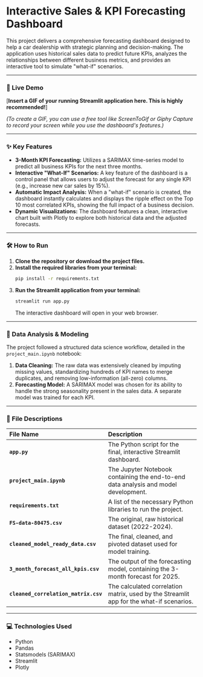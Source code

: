 # Interactive Sales & KPI Forecasting Dashboard

This project delivers a comprehensive forecasting dashboard designed to help a car dealership with strategic planning and decision-making. The application uses historical sales data to predict future KPIs, analyzes the relationships between different business metrics, and provides an interactive tool to simulate "what-if" scenarios.

---

### 🚀 Live Demo

[**Insert a GIF of your running Streamlit application here. This is highly recommended!**]

*(To create a GIF, you can use a free tool like ScreenToGif or Giphy Capture to record your screen while you use the dashboard's features.)*

---

### ✨ Key Features

-   **3-Month KPI Forecasting:** Utilizes a SARIMAX time-series model to predict all business KPIs for the next three months.
-   **Interactive "What-If" Scenarios:** A key feature of the dashboard is a control panel that allows users to adjust the forecast for any single KPI (e.g., increase new car sales by 15%).
-   **Automatic Impact Analysis:** When a "what-if" scenario is created, the dashboard instantly calculates and displays the ripple effect on the Top 10 most correlated KPIs, showing the full impact of a business decision.
-   **Dynamic Visualizations:** The dashboard features a clean, interactive chart built with Plotly to explore both historical data and the adjusted forecasts.

---

### 🛠️ How to Run

1.  **Clone the repository or download the project files.**
2.  **Install the required libraries from your terminal:**
    ```bash
    pip install -r requirements.txt
    ```
3.  **Run the Streamlit application from your terminal:**
    ```bash
    streamlit run app.py
    ```
    The interactive dashboard will open in your web browser.

---

### 🔬 Data Analysis & Modeling

The project followed a structured data science workflow, detailed in the `project_main.ipynb` notebook:

1.  **Data Cleaning:** The raw data was extensively cleaned by imputing missing values, standardizing hundreds of KPI names to merge duplicates, and removing low-information (all-zero) columns.
2.  **Forecasting Model:** A SARIMAX model was chosen for its ability to handle the strong seasonality present in the sales data. A separate model was trained for each KPI.

---

### 📂 File Descriptions

| File Name | Description |
| :--- | :--- |
| **`app.py`** | The Python script for the final, interactive Streamlit dashboard. |
| **`project_main.ipynb`** | The Jupyter Notebook containing the end-to-end data analysis and model development. |
| **`requirements.txt`** | A list of the necessary Python libraries to run the project. |
| **`FS-data-80475.csv`** | The original, raw historical dataset (2022-2024). |
| **`cleaned_model_ready_data.csv`**| The final, cleaned, and pivoted dataset used for model training. |
| **`3_month_forecast_all_kpis.csv`** | The output of the forecasting model, containing the 3-month forecast for 2025. |
| **`cleaned_correlation_matrix.csv`** | The calculated correlation matrix, used by the Streamlit app for the what-if scenarios. |

---

### 💻 Technologies Used

-   Python
-   Pandas
-   Statsmodels (SARIMAX)
-   Streamlit
-   Plotly
